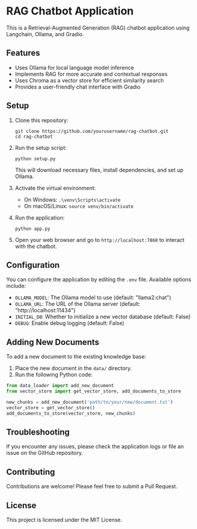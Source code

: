 # RAG Chatbot Application

This is a Retrieval-Augmented Generation (RAG) chatbot application using Langchain, Ollama, and Gradio.

## Features

- Uses Ollama for local language model inference
- Implements RAG for more accurate and contextual responses
- Uses Chroma as a vector store for efficient similarity search
- Provides a user-friendly chat interface with Gradio

## Setup

1. Clone this repository:
   ```
   git clone https://github.com/yourusername/rag-chatbot.git
   cd rag-chatbot
   ```

2. Run the setup script:
   ```
   python setup.py
   ```
   This will download necessary files, install dependencies, and set up Ollama.

3. Activate the virtual environment:
   - On Windows: `.\venv\Scripts\activate`
   - On macOS/Linux: `source venv/bin/activate`

4. Run the application:
   ```
   python app.py
   ```

5. Open your web browser and go to `http://localhost:7860` to interact with the chatbot.

## Configuration

You can configure the application by editing the `.env` file. Available options include:

- `OLLAMA_MODEL`: The Ollama model to use (default: "llama2:chat")
- `OLLAMA_URL`: The URL of the Ollama server (default: "http://localhost:11434")
- `INITIAL_DB`: Whether to initialize a new vector database (default: False)
- `DEBUG`: Enable debug logging (default: False)

## Adding New Documents

To add a new document to the existing knowledge base:

1. Place the new document in the `data/` directory.
2. Run the following Python code:

```python
from data_loader import add_new_document
from vector_store import get_vector_store, add_documents_to_store

new_chunks = add_new_document('path/to/your/new/document.txt')
vector_store = get_vector_store()
add_documents_to_store(vector_store, new_chunks)
```

## Troubleshooting

If you encounter any issues, please check the application logs or file an issue on the GitHub repository.

## Contributing

Contributions are welcome! Please feel free to submit a Pull Request.

## License

This project is licensed under the MIT License.